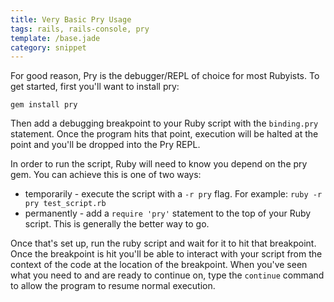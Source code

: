 ```yaml
---
title: Very Basic Pry Usage
tags: rails, rails-console, pry
template: /base.jade
category: snippet
---
```


For good reason, Pry is the debugger/REPL of choice for most Rubyists. To get started, first you'll want to install pry:

```
gem install pry
```

Then add a debugging breakpoint to your Ruby script with the `binding.pry` statement. Once the program hits that point, execution will be halted at the point and you'll be dropped into the Pry REPL.

In order to run the script, Ruby will need to know you depend on the pry gem. You can achieve this is one of two ways:

* temporarily - execute the script with a `-r pry` flag. For example: `ruby -r pry test_script.rb`
* permanently - add a `require 'pry'` statement to the top of your Ruby script. This is generally the better way to go.

Once that's set up, run the ruby script and wait for it to hit that breakpoint. Once the breakpoint is hit you'll be able to interact with your script from the context of the code at the location of the breakpoint. When you've seen what you need to and are ready to continue on, type the `continue` command to allow the program to resume normal execution.
